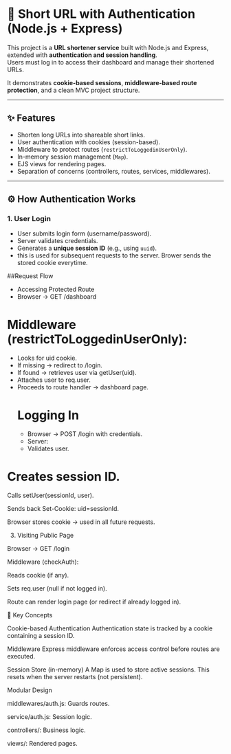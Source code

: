 # 🔗 Short URL with Authentication (Node.js + Express)

This project is a **URL shortener service** built with Node.js and Express, extended with **authentication and session handling**.  
Users must log in to access their dashboard and manage their shortened URLs.  

It demonstrates **cookie-based sessions**, **middleware-based route protection**, and a clean MVC project structure.

---

## ✨ Features

- Shorten long URLs into shareable short links.
- User authentication with cookies (session-based).
- Middleware to protect routes (`restrictToLoggedinUserOnly`).
- In-memory session management (`Map`).
- EJS views for rendering pages.
- Separation of concerns (controllers, routes, services, middlewares).

---
## ⚙️ How Authentication Works

### 1. User Login
- User submits login form (username/password).
- Server validates credentials.
- Generates a **unique session ID** (e.g., using `uuid`).
- this is used for subsequent requests to the server. Brower sends the stored cookie everytime.

##Request Flow
- Accessing Protected Route
- Browser → GET /dashboard
# Middleware (restrictToLoggedinUserOnly):
- Looks for uid cookie.
- If missing → redirect to /login.
- If found → retrieves user via getUser(uid).
- Attaches user to req.user.
- Proceeds to route handler → dashboard page.
  # Logging In
  - Browser → POST /login with credentials.
  - Server:
  - Validates user.

# Creates session ID.

Calls setUser(sessionId, user).

Sends back Set-Cookie: uid=sessionId.

Browser stores cookie → used in all future requests.

3. Visiting Public Page

Browser → GET /login

Middleware (checkAuth):

Reads cookie (if any).

Sets req.user (null if not logged in).

Route can render login page (or redirect if already logged in).

🧠 Key Concepts

Cookie-based Authentication
Authentication state is tracked by a cookie containing a session ID.

Middleware
Express middleware enforces access control before routes are executed.

Session Store (in-memory)
A Map is used to store active sessions.
This resets when the server restarts (not persistent).

Modular Design

middlewares/auth.js: Guards routes.

service/auth.js: Session logic.

controllers/: Business logic.

views/: Rendered pages.

